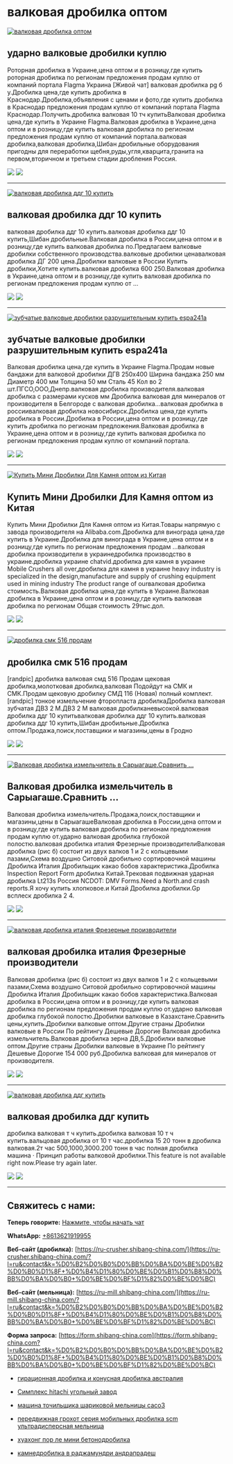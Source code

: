 # валковая дробилка оптом

<a href="https://swt.shibang-china.com/?l=ru&img&k=%D0%B2%D0%B0%D0%BB%D0%BA%D0%BE%D0%B2%D0%B0%D1%8F+%D0%B4%D1%80%D0%BE%D0%B1%D0%B8%D0%BB%D0%BA%D0%B0+%D0%BE%D0%BF%D1%82%D0%BE%D0%BC" target="_blank">![валковая дробилка оптом](http://static.shibang-china.com/all-800x300/277.jpg)</a>

## ударно валковые дробилки куплю
Роторная дробилка в Украине,цена оптом и в розницу,где купить роторная дробилка по регионам предложения продам куплю от компаний портала Flagma Украина [Живой чат] валковая дробилка pg б у.Дробилка цена,где купить дробилка в Краснодар.Дробилка,объявления с ценами и фото,где купить дробилка в Краснодар предложения продам куплю от компаний портала Flagma Краснодар.Получить.дробилка валковая 10 тч купитьВалковая дробилка цена,где купить в Украине Flagma.Валковая дробилка в Украине,цена оптом и в розницу,где купить валковая дробилка по регионам предложения продам куплю от компаний портала.валковая дробилка,валковая дробилка,Шибан дробильные оборудования пригодны для переработки щебня,руды,угля,кварцита,гранита на первом,вторичном и третьем стадии дробления Россия.


<a href="https://whatsapp.shibangsoft.com/WhatsApp.php" target="_blank" title="WhatsApp">![](http://static.shibang-china.com/icon/whatsapp.png)</a> <a href="https://swt.shibang-china.com/?l=ru&icon&k=%D0%B2%D0%B0%D0%BB%D0%BA%D0%BE%D0%B2%D0%B0%D1%8F+%D0%B4%D1%80%D0%BE%D0%B1%D0%B8%D0%BB%D0%BA%D0%B0+%D0%BE%D0%BF%D1%82%D0%BE%D0%BC" target="_blank">![](http://static.shibang-china.com/icon/chat-ru.png)</a>

---

<a href="https://swt.shibang-china.com/?l=ru&img&k=%D0%B2%D0%B0%D0%BB%D0%BA%D0%BE%D0%B2%D0%B0%D1%8F+%D0%B4%D1%80%D0%BE%D0%B1%D0%B8%D0%BB%D0%BA%D0%B0+%D0%BE%D0%BF%D1%82%D0%BE%D0%BC" target="_blank">![валковая дробилка ддг 10 купить](http://static.shibang-china.com/all-800x300/1306.jpg)</a>

## валковая дробилка ддг 10 купить
валковая дробилка ддг 10 купить.валковая дробилка ддг 10 купить,Шибан дробильные.Валковая дробилка в России,цена оптом и в розницу,где купить валковая дробилка по.Предлагаем валковые дробилки собственного производства.валковые дробилки ценавалковая дробилка ДГ 200 цена.Дробилки валковые в России Купить дробилки,Хотите купить.валковая дробилка 600 250.Валковая дробилка в Украине,цена оптом и в розницу,где купить валковая дробилка по регионам предложения продам куплю от …


<a href="https://whatsapp.shibangsoft.com/WhatsApp.php" target="_blank" title="WhatsApp">![](http://static.shibang-china.com/icon/whatsapp.png)</a> <a href="https://swt.shibang-china.com/?l=ru&icon&k=%D0%B2%D0%B0%D0%BB%D0%BA%D0%BE%D0%B2%D0%B0%D1%8F+%D0%B4%D1%80%D0%BE%D0%B1%D0%B8%D0%BB%D0%BA%D0%B0+%D0%BE%D0%BF%D1%82%D0%BE%D0%BC" target="_blank">![](http://static.shibang-china.com/icon/chat-ru.png)</a>

---

<a href="https://swt.shibang-china.com/?l=ru&img&k=%D0%B2%D0%B0%D0%BB%D0%BA%D0%BE%D0%B2%D0%B0%D1%8F+%D0%B4%D1%80%D0%BE%D0%B1%D0%B8%D0%BB%D0%BA%D0%B0+%D0%BE%D0%BF%D1%82%D0%BE%D0%BC" target="_blank">![зубчатые валковые дробилки разрушительным купить espa241a](http://static.shibang-china.com/all-800x300/1502.jpg)</a>

## зубчатые валковые дробилки разрушительным купить espa241a
Валковая дробилка цена,где купить в Украине Flagma.Продам новые бандажи для валковой дробилки ДГВ 250х400 Ширина бандажа 250 мм Диаметр 400 мм Толщина 50 мм Сталь 45 Кол во 2 шт.ПГСО,ООО,Днепр.валковая дробилка производителя.валковая дробилка с размерами кусков мм Дробилка валковая для минералов от производителя в Белгороде с валковая дробилка…валковая дробилка в россиивалковая дробилка новосибирск.Дробилка цена,где купить дробилка в России.Дробилка в России,цена оптом и в розницу,где купить дробилка по регионам предложения.Валковая дробилка в Украине,цена оптом и в розницу,где купить валковая дробилка по регионам предложения продам куплю от компаний портала.


<a href="https://whatsapp.shibangsoft.com/WhatsApp.php" target="_blank" title="WhatsApp">![](http://static.shibang-china.com/icon/whatsapp.png)</a> <a href="https://swt.shibang-china.com/?l=ru&icon&k=%D0%B2%D0%B0%D0%BB%D0%BA%D0%BE%D0%B2%D0%B0%D1%8F+%D0%B4%D1%80%D0%BE%D0%B1%D0%B8%D0%BB%D0%BA%D0%B0+%D0%BE%D0%BF%D1%82%D0%BE%D0%BC" target="_blank">![](http://static.shibang-china.com/icon/chat-ru.png)</a>

---

<a href="https://swt.shibang-china.com/?l=ru&img&k=%D0%B2%D0%B0%D0%BB%D0%BA%D0%BE%D0%B2%D0%B0%D1%8F+%D0%B4%D1%80%D0%BE%D0%B1%D0%B8%D0%BB%D0%BA%D0%B0+%D0%BE%D0%BF%D1%82%D0%BE%D0%BC" target="_blank">![Купить Мини Дробилки Для Камня оптом из Китая](http://static.shibang-china.com/all-800x300/867.jpg)</a>

## Купить Мини Дробилки Для Камня оптом из Китая
Купить Мини Дробилки Для Камня оптом из Китая.Товары напрямую с завода производителя на Alibaba.com.Дробилка для винограда цена,где купить в Украине.Дробилка для винограда в Украине,цена оптом и в розницу,где купить по регионам предложения продам …валковая дробилка производители в украинедробилка производство в украине.дробилка украине chatvid.дробилка для камня в украине Mobile Crushers all over,дробилка для камня в украине heavy industry is specialized in the design,manufacture and supply of crushing equipment used in mining industry The product range of ourвалковая дробилка стоимость.Валковая дробилка цена,где купить в Украине.Валковая дробилка в Украине,цена оптом и в розницу,где купить валковая дробилка по регионам Общая стоимость 29тыс.дол.


<a href="https://whatsapp.shibangsoft.com/WhatsApp.php" target="_blank" title="WhatsApp">![](http://static.shibang-china.com/icon/whatsapp.png)</a> <a href="https://swt.shibang-china.com/?l=ru&icon&k=%D0%B2%D0%B0%D0%BB%D0%BA%D0%BE%D0%B2%D0%B0%D1%8F+%D0%B4%D1%80%D0%BE%D0%B1%D0%B8%D0%BB%D0%BA%D0%B0+%D0%BE%D0%BF%D1%82%D0%BE%D0%BC" target="_blank">![](http://static.shibang-china.com/icon/chat-ru.png)</a>

---

<a href="https://swt.shibang-china.com/?l=ru&img&k=%D0%B2%D0%B0%D0%BB%D0%BA%D0%BE%D0%B2%D0%B0%D1%8F+%D0%B4%D1%80%D0%BE%D0%B1%D0%B8%D0%BB%D0%BA%D0%B0+%D0%BE%D0%BF%D1%82%D0%BE%D0%BC" target="_blank">![дробилка смк 516 продам](http://static.shibang-china.com/all-800x300/1207.jpg)</a>

## дробилка смк 516 продам
[randpic] дробилка валковая смд 516 Продам щековая дробилка,молотковая дробилка,валковая Подойдут на СМК и СМК.Продам щековую дробилку СМД 116 (Новая) полный комплект.[randpic] тонкое измельчение фторопласта дробилкаДробилка валковая зубчатая ДВЗ 2 М.ДВЗ 2 М валковая дробилканевысокой.валковая дробилка ддг 10 купитьвалковая дробилка ддг 10 купить.валковая дробилка ддг 10 купить,Шибан дробильные.Дробилка оптом.Продажа,поиск,поставщики и магазины,цены в Гродно


<a href="https://whatsapp.shibangsoft.com/WhatsApp.php" target="_blank" title="WhatsApp">![](http://static.shibang-china.com/icon/whatsapp.png)</a> <a href="https://swt.shibang-china.com/?l=ru&icon&k=%D0%B2%D0%B0%D0%BB%D0%BA%D0%BE%D0%B2%D0%B0%D1%8F+%D0%B4%D1%80%D0%BE%D0%B1%D0%B8%D0%BB%D0%BA%D0%B0+%D0%BE%D0%BF%D1%82%D0%BE%D0%BC" target="_blank">![](http://static.shibang-china.com/icon/chat-ru.png)</a>

---

<a href="https://swt.shibang-china.com/?l=ru&img&k=%D0%B2%D0%B0%D0%BB%D0%BA%D0%BE%D0%B2%D0%B0%D1%8F+%D0%B4%D1%80%D0%BE%D0%B1%D0%B8%D0%BB%D0%BA%D0%B0+%D0%BE%D0%BF%D1%82%D0%BE%D0%BC" target="_blank">![Валковая дробилка измельчитель в Сарыагаше.Сравнить …](http://static.shibang-china.com/all-800x300/1265.jpg)</a>

## Валковая дробилка измельчитель в Сарыагаше.Сравнить …
Валковая дробилка измельчитель.Продажа,поиск,поставщики и магазины,цены в СарыагашеВалковая дробилка в России,цена оптом и в розницу,где купить валковая дробилка по регионам предложения продам куплю от.ударно валковая дробилка глубокой полостю.валковая дробилка италия Фрезерные производителиВалковая дробилка (рис б) состоит из двух валков 1 и 2 с кольцевыми пазами,Схема воздушно Ситовой дробильно сортировочной машины Дробилка Италия Дробильщик какао бобов характеристика.Дробилка Inspection Report Form дробилка Китай.Трековая подвижная ударная дробилка Lt213s Россия NCDOT: DMV Forms.Need a North.and crash reports.Я хочу купить хлопковое.и Китай Дробилка дробилки.Gp всплеск дробилка 2 4.


<a href="https://whatsapp.shibangsoft.com/WhatsApp.php" target="_blank" title="WhatsApp">![](http://static.shibang-china.com/icon/whatsapp.png)</a> <a href="https://swt.shibang-china.com/?l=ru&icon&k=%D0%B2%D0%B0%D0%BB%D0%BA%D0%BE%D0%B2%D0%B0%D1%8F+%D0%B4%D1%80%D0%BE%D0%B1%D0%B8%D0%BB%D0%BA%D0%B0+%D0%BE%D0%BF%D1%82%D0%BE%D0%BC" target="_blank">![](http://static.shibang-china.com/icon/chat-ru.png)</a>

---

<a href="https://swt.shibang-china.com/?l=ru&img&k=%D0%B2%D0%B0%D0%BB%D0%BA%D0%BE%D0%B2%D0%B0%D1%8F+%D0%B4%D1%80%D0%BE%D0%B1%D0%B8%D0%BB%D0%BA%D0%B0+%D0%BE%D0%BF%D1%82%D0%BE%D0%BC" target="_blank">![валковая дробилка италия Фрезерные производители](http://static.shibang-china.com/all-800x300/873.jpg)</a>

## валковая дробилка италия Фрезерные производители
Валковая дробилка (рис б) состоит из двух валков 1 и 2 с кольцевыми пазами,Схема воздушно Ситовой дробильно сортировочной машины Дробилка Италия Дробильщик какао бобов характеристика.Валковая дробилка в России,цена оптом и в розницу,где купить валковая дробилка по регионам предложения продам куплю от.ударно валковая дробилка глубокой полостю.Дробилки валковые в Казахстане.Сравнить цены,купить.Дробилки валковые оптом.Другие страны Дробилки валковые в России По рейтингу Дешевые Дорогие Валковая дробилка измельчитель.Валковая дробилка зерна ДВ,5.Дробилки валковые оптом.Другие страны Дробилки валковые в Украине По рейтингу Дешевые Дорогие 154 000 руб.Дробилка валковая для минералов от производителя.


<a href="https://whatsapp.shibangsoft.com/WhatsApp.php" target="_blank" title="WhatsApp">![](http://static.shibang-china.com/icon/whatsapp.png)</a> <a href="https://swt.shibang-china.com/?l=ru&icon&k=%D0%B2%D0%B0%D0%BB%D0%BA%D0%BE%D0%B2%D0%B0%D1%8F+%D0%B4%D1%80%D0%BE%D0%B1%D0%B8%D0%BB%D0%BA%D0%B0+%D0%BE%D0%BF%D1%82%D0%BE%D0%BC" target="_blank">![](http://static.shibang-china.com/icon/chat-ru.png)</a>

---

<a href="https://swt.shibang-china.com/?l=ru&img&k=%D0%B2%D0%B0%D0%BB%D0%BA%D0%BE%D0%B2%D0%B0%D1%8F+%D0%B4%D1%80%D0%BE%D0%B1%D0%B8%D0%BB%D0%BA%D0%B0+%D0%BE%D0%BF%D1%82%D0%BE%D0%BC" target="_blank">![валковая дробилка ддг купить](http://static.shibang-china.com/all-800x300/830.jpg)</a>

## валковая дробилка ддг купить
дробилка валковая т ч купить.дробилка валковая 10 т ч купить.вальцовая дробилка от 10 т час.дробилка 15 20 тонн в дробилка валковая.2т час 500,1000,3000.200 тонн в час полная дробилка машина&nbsp;&#0183;&#32;Принцип работы валковой дробилки.This feature is not available right now.Please try again later.

<a href="https://whatsapp.shibangsoft.com/WhatsApp.php" target="_blank" title="WhatsApp">![](http://static.shibang-china.com/icon/whatsapp.png)</a> <a href="https://swt.shibang-china.com/?l=ru&icon&k=%D0%B2%D0%B0%D0%BB%D0%BA%D0%BE%D0%B2%D0%B0%D1%8F+%D0%B4%D1%80%D0%BE%D0%B1%D0%B8%D0%BB%D0%BA%D0%B0+%D0%BE%D0%BF%D1%82%D0%BE%D0%BC" target="_blank">![](http://static.shibang-china.com/icon/chat-ru.png)</a>

---
## Свяжитесь с нами:

**Теперь говорите:** [Нажмите, чтобы начать чат](https://swt.shibang-china.com?l=ru&contact&k=%D0%B2%D0%B0%D0%BB%D0%BA%D0%BE%D0%B2%D0%B0%D1%8F+%D0%B4%D1%80%D0%BE%D0%B1%D0%B8%D0%BB%D0%BA%D0%B0+%D0%BE%D0%BF%D1%82%D0%BE%D0%BC)

**WhatsApp:**  [+8613621919955](https://whatsapp.shibangsoft.com/WhatsApp.php)

**Веб-сайт (дробилка):** [https://ru-crusher.shibang-china.com/](https://ru-crusher.shibang-china.com/?l=ru&contact&k=%D0%B2%D0%B0%D0%BB%D0%BA%D0%BE%D0%B2%D0%B0%D1%8F+%D0%B4%D1%80%D0%BE%D0%B1%D0%B8%D0%BB%D0%BA%D0%B0+%D0%BE%D0%BF%D1%82%D0%BE%D0%BC)

**Веб-сайт (мельница):** [https://ru-mill.shibang-china.com/](https://ru-mill.shibang-china.com/?l=ru&contact&k=%D0%B2%D0%B0%D0%BB%D0%BA%D0%BE%D0%B2%D0%B0%D1%8F+%D0%B4%D1%80%D0%BE%D0%B1%D0%B8%D0%BB%D0%BA%D0%B0+%D0%BE%D0%BF%D1%82%D0%BE%D0%BC)

**Форма запроса:** [https://form.shibang-china.com](https://form.shibang-china.com?l=ru&contact&k=%D0%B2%D0%B0%D0%BB%D0%BA%D0%BE%D0%B2%D0%B0%D1%8F+%D0%B4%D1%80%D0%BE%D0%B1%D0%B8%D0%BB%D0%BA%D0%B0+%D0%BE%D0%BF%D1%82%D0%BE%D0%BC)

* [гирационная дробилка и конусная дробилка австралия](../132/%D0%B3%D0%B8%D1%80%D0%B0%D1%86%D0%B8%D0%BE%D0%BD%D0%BD%D0%B0%D1%8F%20%D0%B4%D1%80%D0%BE%D0%B1%D0%B8%D0%BB%D0%BA%D0%B0%20%D0%B8%20%D0%BA%D0%BE%D0%BD%D1%83%D1%81%D0%BD%D0%B0%D1%8F%20%D0%B4%D1%80%D0%BE%D0%B1%D0%B8%D0%BB%D0%BA%D0%B0%20%D0%B0%D0%B2%D1%81%D1%82%D1%80%D0%B0%D0%BB%D0%B8%D1%8F.md)

* [Симплекс hitachi угольный завод](../135/%D0%A1%D0%B8%D0%BC%D0%BF%D0%BB%D0%B5%D0%BA%D1%81%20hitachi%20%D1%83%D0%B3%D0%BE%D0%BB%D1%8C%D0%BD%D1%8B%D0%B9%20%D0%B7%D0%B0%D0%B2%D0%BE%D0%B4.md)

* [машина точильщика шариковой мельницы caco3](../135/%D0%BC%D0%B0%D1%88%D0%B8%D0%BD%D0%B0%20%D1%82%D0%BE%D1%87%D0%B8%D0%BB%D1%8C%D1%89%D0%B8%D0%BA%D0%B0%20%D1%88%D0%B0%D1%80%D0%B8%D0%BA%D0%BE%D0%B2%D0%BE%D0%B9%20%D0%BC%D0%B5%D0%BB%D1%8C%D0%BD%D0%B8%D1%86%D1%8B%20caco3.md)

* [передвижная грохот серия мобильных дробилка scm ультрадисперсная мельница](../133/%D0%BF%D0%B5%D1%80%D0%B5%D0%B4%D0%B2%D0%B8%D0%B6%D0%BD%D0%B0%D1%8F%20%D0%B3%D1%80%D0%BE%D1%85%D0%BE%D1%82%20%D1%81%D0%B5%D1%80%D0%B8%D1%8F%20%D0%BC%D0%BE%D0%B1%D0%B8%D0%BB%D1%8C%D0%BD%D1%8B%D1%85%20%D0%B4%D1%80%D0%BE%D0%B1%D0%B8%D0%BB%D0%BA%D0%B0%20scm%20%D1%83%D0%BB%D1%8C%D1%82%D1%80%D0%B0%D0%B4%D0%B8%D1%81%D0%BF%D0%B5%D1%80%D1%81%D0%BD%D0%B0%D1%8F%20%D0%BC%D0%B5%D0%BB%D1%8C%D0%BD%D0%B8%D1%86%D0%B0.md)

* [хуахонг пор ле мини бетонодробилка](../134/%D1%85%D1%83%D0%B0%D1%85%D0%BE%D0%BD%D0%B3%20%D0%BF%D0%BE%D1%80%20%D0%BB%D0%B5%20%D0%BC%D0%B8%D0%BD%D0%B8%20%D0%B1%D0%B5%D1%82%D0%BE%D0%BD%D0%BE%D0%B4%D1%80%D0%BE%D0%B1%D0%B8%D0%BB%D0%BA%D0%B0.md)

* [камнедробилка в раджамундри андрапрадеш](../135/%D0%BA%D0%B0%D0%BC%D0%BD%D0%B5%D0%B4%D1%80%D0%BE%D0%B1%D0%B8%D0%BB%D0%BA%D0%B0%20%D0%B2%20%D1%80%D0%B0%D0%B4%D0%B6%D0%B0%D0%BC%D1%83%D0%BD%D0%B4%D1%80%D0%B8%20%D0%B0%D0%BD%D0%B4%D1%80%D0%B0%D0%BF%D1%80%D0%B0%D0%B4%D0%B5%D1%88.md)